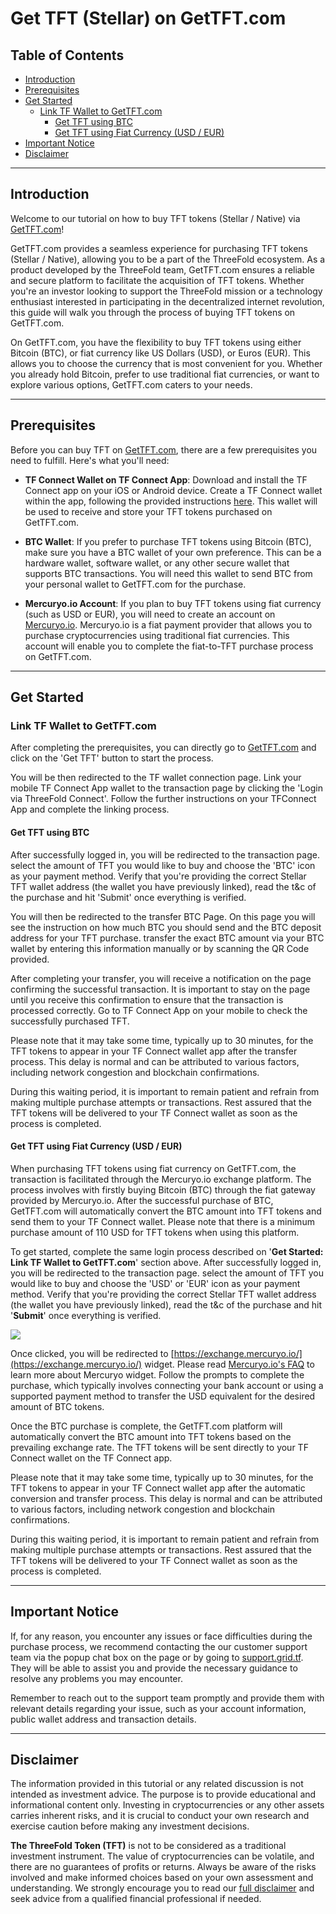 <h1>Get TFT (Stellar) on GetTFT.com</h1>

<h2>Table of Contents</h2>

- [Introduction](#introduction)
- [Prerequisites](#prerequisites)
- [Get Started](#get-started)
  - [Link TF Wallet to GetTFT.com](#link-tf-wallet-to-gettftcom)
    - [Get TFT using BTC](#get-tft-using-btc)
    - [Get TFT using Fiat Currency (USD / EUR)](#get-tft-using-fiat-currency-usd--eur)
- [Important Notice](#important-notice)
- [Disclaimer](#disclaimer)
***
## Introduction

Welcome to our tutorial on how to buy TFT tokens (Stellar / Native) via [GetTFT.com](https://gettft.com/)! 

GetTFT.com provides a seamless experience for purchasing TFT tokens (Stellar / Native), allowing you to be a part of the ThreeFold ecosystem. As a product developed by the ThreeFold team, GetTFT.com ensures a reliable and secure platform to facilitate the acquisition of TFT tokens. Whether you're an investor looking to support the ThreeFold mission or a technology enthusiast interested in participating in the decentralized internet revolution, this guide will walk you through the process of buying TFT tokens on GetTFT.com.

On GetTFT.com, you have the flexibility to buy TFT tokens using either Bitcoin (BTC), or fiat currency like US Dollars (USD), or Euros (EUR). This allows you to choose the currency that is most convenient for you. Whether you already hold Bitcoin, prefer to use traditional fiat currencies, or want to explore various options, GetTFT.com caters to your needs.
***
## Prerequisites

Before you can buy TFT on [GetTFT.com](https://gettft.com/), there are a few prerequisites you need to fulfill. Here's what you'll need:

- **TF Connect Wallet on TF Connect App**: Download and install the TF Connect app on your iOS or Android device. Create a TF Connect wallet within the app, following the provided instructions [here](../storing_tft/tf_connect_app.md#create-a-wallet). This wallet will be used to receive and store your TFT tokens purchased on GetTFT.com. 

- **BTC Wallet**: If you prefer to purchase TFT tokens using Bitcoin (BTC), make sure you have a BTC wallet of your own preference. This can be a hardware wallet, software wallet, or any other secure wallet that supports BTC transactions. You will need this wallet to send BTC from your personal wallet to GetTFT.com for the purchase.

- **Mercuryo.io Account**: If you plan to buy TFT tokens using fiat currency (such as USD or EUR), you will need to create an account on [Mercuryo.io](https://mercuryo.io). Mercuryo.io is a fiat payment provider that allows you to purchase cryptocurrencies using traditional fiat currencies. This account will enable you to complete the fiat-to-TFT purchase process on GetTFT.com.
***
## Get Started

### Link TF Wallet to GetTFT.com

After completing the prerequisites, you can directly go to [GetTFT.com](https://gettft.com/) and click on the 'Get TFT' button to start the process.

You will be then redirected to the TF wallet connection page. Link your mobile TF Connect App wallet to the transaction page by clicking the 'Login via ThreeFold Connect'. Follow the further instructions on your TFConnect App and complete the linking process.

#### Get TFT using BTC

After successfully logged in, you will be redirected to the transaction page. select the amount of TFT you would like to buy and choose the 'BTC' icon as your payment method. Verify that you're providing the correct Stellar TFT wallet address (the wallet you have previously linked), read the t&c of the purchase and hit 'Submit' once everything is verified.

You will then be redirected to the transfer BTC Page. On this page you will see the instruction on how much BTC you should send and the BTC deposit address for your TFT purchase. transfer the exact BTC amount via your BTC wallet by entering this information manually or by scanning the QR Code provided. 

After completing your transfer, you will receive a notification on the page confirming the successful transaction. It is important to stay on the page until you receive this confirmation to ensure that the transaction is processed correctly. Go to TF Connect App on your mobile to check the successfully purchased TFT.

Please note that it may take some time, typically up to 30 minutes, for the TFT tokens to appear in your TF Connect wallet app after the transfer process. This delay is normal and can be attributed to various factors, including network congestion and blockchain confirmations.

During this waiting period, it is important to remain patient and refrain from making multiple purchase attempts or transactions. Rest assured that the TFT tokens will be delivered to your TF Connect wallet as soon as the process is completed.

#### Get TFT using Fiat Currency (USD / EUR)

When purchasing TFT tokens using fiat currency on GetTFT.com, the transaction is facilitated through the Mercuryo.io exchange platform. The process involves with firstly buying Bitcoin (BTC)  through the fiat gateway provided by Mercuryo.io. After the successful purchase of BTC, GetTFT.com will automatically convert the BTC amount into TFT tokens and send them to your TF Connect wallet. Please note that there is a minimum purchase amount of 110 USD for TFT tokens when using this platform. 

To get started, complete the same login process described on '**Get Started: Link TF Wallet to GetTFT.com**' section above. After successfully logged in, you will be redirected to the transaction page. select the amount of TFT you would like to buy and choose the 'USD' or 'EUR' icon as your payment method. Verify that you're providing the correct Stellar TFT wallet address (the wallet you have previously linked), read the t&c of the purchase and hit '**Submit**' once everything is verified.

![](img/gettft_usd.png)

Once clicked, you will be redirected to [https://exchange.mercuryo.io/](https://exchange.mercuryo.io/) widget. Please read [Mercuryo.io's FAQ](https://help.mercuryo.io/) to learn more about Mercuryo widget. Follow the prompts to complete the purchase, which typically involves connecting your bank account or using a supported payment method to transfer the USD equivalent for the desired amount of BTC tokens. 

Once the BTC purchase is complete, the GetTFT.com platform will automatically convert the BTC amount into TFT tokens based on the prevailing exchange rate. The TFT tokens will be sent directly to your TF Connect wallet on the TF Connect app.

Please note that it may take some time, typically up to 30 minutes, for the TFT tokens to appear in your TF Connect wallet app after the automatic conversion and transfer process. This delay is normal and can be attributed to various factors, including network congestion and blockchain confirmations.

During this waiting period, it is important to remain patient and refrain from making multiple purchase attempts or transactions. Rest assured that the TFT tokens will be delivered to your TF Connect wallet as soon as the process is completed.
***
## Important Notice

If, for any reason, you encounter any issues or face difficulties during the purchase process, we recommend contacting the our customer support team via the popup chat box on the page or by going to [support.grid.tf](https://support.grid.tf/). They will be able to assist you and provide the necessary guidance to resolve any problems you may encounter.

Remember to reach out to the support team promptly and provide them with relevant details regarding your issue, such as your account information, public wallet address and transaction details. 
***
## Disclaimer

The information provided in this tutorial or any related discussion is not intended as investment advice. The purpose is to provide educational and informational content only. Investing in cryptocurrencies or any other assets carries inherent risks, and it is crucial to conduct your own research and exercise caution before making any investment decisions. 

**The ThreeFold Token (TFT)** is not to be considered as a traditional investment instrument. The value of cryptocurrencies can be volatile, and there are no guarantees of profits or returns. Always be aware of the risks involved and make informed choices based on your own assessment and understanding. We strongly encourage you to read our [full disclaimer](https://library.threefold.me/info/legal/#/legal__disclaimer) and seek advice from a qualified financial professional if needed.